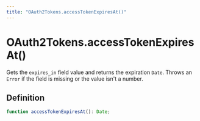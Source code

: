 ```yaml
---
title: "OAuth2Tokens.accessTokenExpiresAt()"
---
```


# OAuth2Tokens.accessTokenExpiresAt()

Gets the `expires_in` field value and returns the expiration `Date`. Throws an `Error` if the field is missing or the value isn't a number.

## Definition

```ts
function accessTokenExpiresAt(): Date;
```
